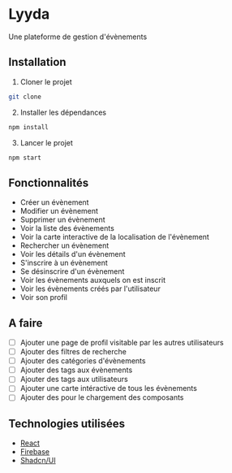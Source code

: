 # Lyyda

Une plateforme de gestion d'évènements

## Installation

1. Cloner le projet
```bash
git clone
```

2. Installer les dépendances
```bash
npm install
```

3. Lancer le projet
```bash
npm start
```

## Fonctionnalités

- Créer un évènement
- Modifier un évènement
- Supprimer un évènement
- Voir la liste des évènements
- Voir la carte interactive de la localisation de l'évènement
- Rechercher un évènement
- Voir les détails d'un évènement
- S'inscrire à un évènement
- Se désinscrire d'un évènement
- Voir les évènements auxquels on est inscrit
- Voir les évènements créés par l'utilisateur
- Voir son profil

## A faire

- [ ] Ajouter une page de profil visitable par les autres utilisateurs
- [ ] Ajouter des filtres de recherche
- [ ] Ajouter des catégories d'évènements
- [ ] Ajouter des tags aux évènements
- [ ] Ajouter des tags aux utilisateurs
- [ ] Ajouter une carte intéractive de tous les évènements
- [ ] Ajouter des <Suspense> pour le chargement des composants

## Technologies utilisées
- [React](https://reactjs.org/)
- [Firebase](https://firebase.google.com/)
- [Shadcn/UI](https://shadcn.com/)